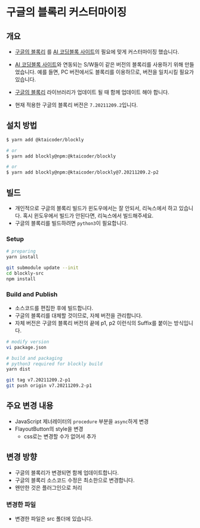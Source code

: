 # 구글의 블록리 커스터마이징

## 개요

- [구글의 블록리](https://github.com/google/blockly) 를 [AI 코딩블록 사이트](https://aicodingblock.kt.co.kr)의 필요에 맞게 커스터마이징 했습니다.

- [AI 코딩블록 사이트](https://aicodingblock.kt.co.kr)와 연동되는 S/W들이 같은 버전의 블록리를 사용하기 위해 만들었습니다. 예를 들면, PC 버전에서도 블록리를 이용하므로, 버전을 일치시킬 필요가 있습니다.

- [구글의 블록리](https://github.com/google/blockly) 라이브러리가 업데이트 될 때 함께 업데이트 해야 합니다.

- 현재 적용한 구글의 블록리 버전은 `7.20211209.2`입니다.

## 설치 방법

```bash
$ yarn add @ktaicoder/blockly

# or
$ yarn add blockly@npm:@ktaicoder/blockly

# or
$ yarn add blockly@npm:@ktaicoder/blockly@7.20211209.2-p2
```

## 빌드

- 개인적으로 구글의 블록리 빌드가 윈도우에서는 잘 안되서, 리눅스에서 하고 있습니다. 혹시 윈도우에서 빌드가 안된다면, 리눅스에서 빌드해주세요.
- 구글의 블록리를 빌드하려면 `python3`이 필요합니다.

### Setup

```bash
# preparing
yarn install

git submodule update --init
cd blockly-src
npm install
```

### Build and Publish

- 소스코드를 편집한 후에 빌드합니다.
- 구글의 블록리를 대체할 것이므로, 자체 버전을 관리합니다.
- 자체 버전은 구글의 블록리 버전의 끝에 p1, p2 이런식의 Suffix를 붙이는 방식입니다.

```bash
# modify version
vi package.json

# build and packaging
# python3 required for blockly build
yarn dist

git tag v7.20211209.2-p1
git push origin v7.20211209.2-p1
```

## 주요 변경 내용

- JavaScript 제너레이터의 `procedure` 부분을 `async`하게 변경
- FlayoutButton의 style을 변경
  - css로는 변경할 수가 없어서 추가

## 변경 방향

- 구글의 블록리가 변경되면 함께 업데이트합니다.
- 구글의 블록리 소스코드 수정은 최소한으로 변경합니다.
- 왠만한 것은 플러그인으로 처리

### 변경한 파일

- 변경한 파일은 src 폴더에 있습니다.
